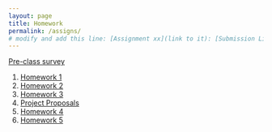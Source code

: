 ```yaml
---
layout: page
title: Homework
permalink: /assigns/
# modify and add this line: [Assignment xx](link to it): [Submission Link](link)
---
```

[Pre-class survey](https://forms.office.com/Pages/ResponsePage.aspx?id=TsVyyzFKnk2xSh6jbfrJTEqzfSiuTVtPvyRRNbRF_HxURDhPQUFWOFQ4MUxTOUw3WkhMN1VYOEZYVi4u)


1. [Homework 1](/homework/hw1.md)
2. [Homework 2](/homework/hw2.md)
3. [Homework 3](/homework/hw3.md)
4. [Project Proposals](/homework/projectproposal.md)
5. [Homework 4](/homework/hw4.md) 
6. [Homework 5](/homework/hw5.md)


<!--
-->


